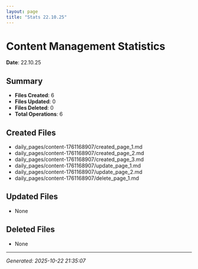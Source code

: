 ```yaml
---
layout: page
title: "Stats 22.10.25"
---
```


# Content Management Statistics

**Date**: 22.10.25

## Summary

- **Files Created**: 6
- **Files Updated**: 0  
- **Files Deleted**: 0
- **Total Operations**: 6

## Created Files

- daily_pages/content-1761168907/created_page_1.md
- daily_pages/content-1761168907/created_page_2.md
- daily_pages/content-1761168907/created_page_3.md
- daily_pages/content-1761168907/update_page_1.md
- daily_pages/content-1761168907/update_page_2.md
- daily_pages/content-1761168907/delete_page_1.md

## Updated Files

- None

## Deleted Files

- None

---
*Generated: 2025-10-22 21:35:07*

